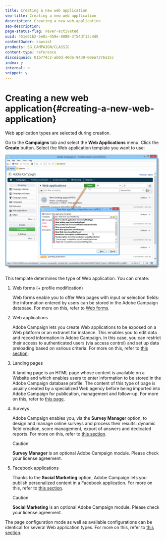 ```yaml
---
title: Creating a new web application
seo-title: Creating a new web application
description: Creating a new web application
seo-description: 
page-status-flag: never-activated
uuid: 451e61b2-5e0a-459e-8880-3f54df13c4d0
contentOwner: sauviat
products: SG_CAMPAIGN/CLASSIC
content-type: reference
discoiquuid: 01b774c2-ab0d-40d6-9439-00ea7376a15c
index: y
internal: n
snippet: y
---
```


# Creating a new web application{#creating-a-new-web-application}

Web application types are selected during creation.

Go to the **Campaigns** tab and select the **Web Applications** menu. Click the **Create** button. Select the Web application template you want to use:

![](assets/webapp_create_from_campaign.png)

This template determines the type of Web application. You can create:

1. Web forms (+ profile modification)

   Web forms enable you to offer Web pages with input or selection fields: the information entered by users can be stored in the Adobe Campaign database. For more on this, refer to [Web forms](../../web/using/about-web-forms.md).

1. Web applications

   Adobe Campaign lets you create Web applications to be exposed on a Web platform or an extranet for instance. This enables you to edit data and record information in Adobe Campaign. In this case, you can restrict their access to authenticated users (via access control) and set up data preloading based on various criteria. For more on this, refer to [this section](../../web/using/about-web-applications.md).

1. Landing pages

   A landing page is an HTML page whose content is available on a Website and which enables users to enter information to be stored in the Adobe Campaign database profile. The content of this type of page is usually created by a specialized Web agency before being imported into Adobe Campaign for publication, management and follow-up. For more on this, refer to [this page](../../web/using/creating-a-landing-page.md).

1. Surveys

   Adobe Campaign enables you, via the **Survey Manager** option, to design and manage online surveys and process their results: dynamic field creation, score management, export of answers and dedicated reports. For more on this, refer to [this section](../../web/using/about-surveys.md).

   >[!CAUTION]
   >
   >**Survey Manager** is an optional Adobe Campaign module. Please check your license agreement.

1. Facebook applications

   Thanks to the **Social Marketing** option, Adobe Campaign lets you publish personalized content in a Facebook application. For more on this, refer to [this section](../../social/using/about-social-marketing.md).

   >[!CAUTION]
   >
   >**Social Marketing** is an optional Adobe Campaign module. Please check your license agreement.

The page configuration mode as well as available configurations can be identical for several Web application types. For more on this, refer to [this section](../../web/using/about-web-forms.md).
